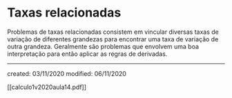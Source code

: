 # Taxas relacionadas
Problemas de taxas relacionadas consistem em vincular diversas taxas de variação de diferentes grandezas para encontrar uma taxa de variação de outra grandeza. Geralmente são problemas que envolvem uma boa interpretação para então aplicar as regras de derivadas.

---

created: 03/11/2020
modified: 06/11/2020

[[calculo1v2020aula14.pdf]]
